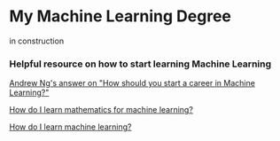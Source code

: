 # My Machine Learning Degree

in construction

### Helpful resource on how to start learning Machine Learning

[Andrew Ng's answer on "How should you start a career in Machine Learning?"](https://www.quora.com/How-should-you-start-a-career-in-Machine-Learning)

[How do I learn mathematics for machine learning?](https://www.quora.com/How-do-I-learn-mathematics-for-machine-learning)

[How do I learn machine learning?](https://www.quora.com/How-do-I-learn-machine-learning-1)
